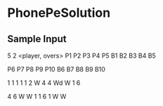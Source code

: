 # PhonePeSolution
## Sample Input
5 2             <player, overs>
P1 P2 P3 P4 P5  <team1 batting order>
B1 B2 B3 B4 B5  <team1 bowling order>

P6 P7 P8 P9 P10 <team2 batting order>
B6 B7 B8 B9 B10 <team2 bowling order>

1 1 1 1 1 2     <team1 over1 batting>
W 4 4 Wd W 1 6  <team1 over2 batting>

4 6 W W 1 1     <team2 over1 batting>
6 1 W W         <team2 over2 batting>